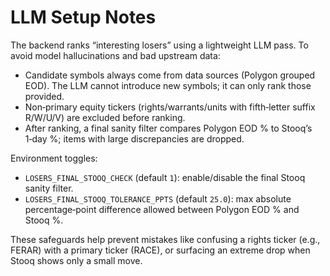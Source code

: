 # LLM Setup Notes

The backend ranks “interesting losers” using a lightweight LLM pass. To avoid model hallucinations and bad upstream data:

- Candidate symbols always come from data sources (Polygon grouped EOD). The LLM cannot introduce new symbols; it can only rank those provided.
- Non‑primary equity tickers (rights/warrants/units with fifth‑letter suffix R/W/U/V) are excluded before ranking.
- After ranking, a final sanity filter compares Polygon EOD % to Stooq’s 1‑day %; items with large discrepancies are dropped.

Environment toggles:

- `LOSERS_FINAL_STOOQ_CHECK` (default `1`): enable/disable the final Stooq sanity filter.
- `LOSERS_FINAL_STOOQ_TOLERANCE_PPTS` (default `25.0`): max absolute percentage‑point difference allowed between Polygon EOD % and Stooq %.

These safeguards help prevent mistakes like confusing a rights ticker (e.g., FERAR) with a primary ticker (RACE), or surfacing an extreme drop when Stooq shows only a small move.

